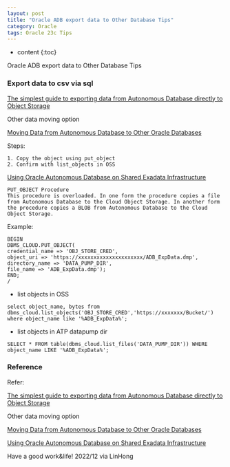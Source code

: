 ```yaml
---
layout: post
title: "Oracle ADB export data to Other Database Tips"
category: Oracle
tags: Oracle 23c Tips
---
```


* content
{:toc}

Oracle ADB export data to Other Database Tips











### Export data to csv via sql


[The simplest guide to exporting data from Autonomous Database directly to Object Storage](https://blogs.oracle.com/datawarehousing/the-simplest-guide-to-exporting-data-from-autonomous-database-directly-to-object-storage)

Other data moving option

[Moving Data from Autonomous Database to Other Oracle Databases](https://docs.oracle.com/en/cloud/paas/autonomous-database/adbsa/export-data-other-database.html#GUID-529CD03E-7983-423B-A5FD-34D8B36831EC)

Steps:

```
1. Copy the object using put_object
2. Confirm with list_objects in OSS
```
[Using Oracle Autonomous Database on Shared Exadata Infrastructure](https://docs.oracle.com/en/cloud/paas/autonomous-database/adbsa/dbms-cloud.html#GUID-716F0DE7-C669-477E-8AB8-EA42E41ACB12)

```
PUT_OBJECT Procedure
This procedure is overloaded. In one form the procedure copies a file from Autonomous Database to the Cloud Object Storage. In another form the procedure copies a BLOB from Autonomous Database to the Cloud Object Storage.
```

Example:
```
BEGIN
DBMS_CLOUD.PUT_OBJECT(
credential_name => 'OBJ_STORE_CRED',
object_uri => 'https://xxxxxxxxxxxxxxxxxxxxx/ADB_ExpData.dmp',
directory_name => 'DATA_PUMP_DIR',
file_name => 'ADB_ExpData.dmp');
END;
/
```

- list objects in OSS
```
select object_name, bytes from dbms_cloud.list_objects('OBJ_STORE_CRED','https://xxxxxxx/Bucket/') where object_name like '%ADB_ExpData%';
```

- list objects in ATP datapump dir
```
SELECT * FROM table(dbms_cloud.list_files('DATA_PUMP_DIR')) WHERE object_name LIKE '%ADB_ExpData%';
```

### Reference 

Refer:

[The simplest guide to exporting data from Autonomous Database directly to Object Storage](https://blogs.oracle.com/datawarehousing/the-simplest-guide-to-exporting-data-from-autonomous-database-directly-to-object-storage)

Other data moving option

[Moving Data from Autonomous Database to Other Oracle Databases](https://docs.oracle.com/en/cloud/paas/autonomous-database/adbsa/export-data-other-database.html#GUID-529CD03E-7983-423B-A5FD-34D8B36831EC)

[Using Oracle Autonomous Database on Shared Exadata Infrastructure](https://docs.oracle.com/en/cloud/paas/autonomous-database/adbsa/dbms-cloud.html#GUID-716F0DE7-C669-477E-8AB8-EA42E41ACB12)

Have a good work&life! 2022/12 via LinHong


